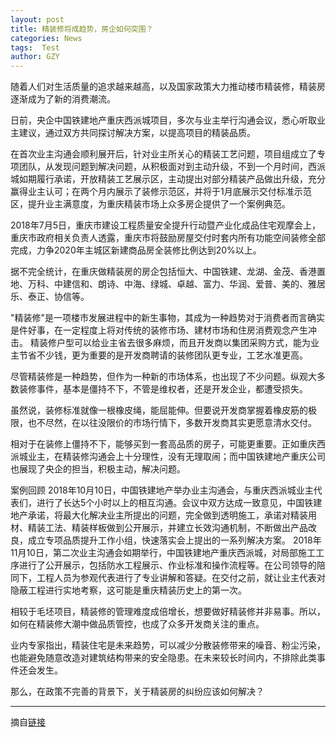 ```yaml
---
layout: post
title: 精装修将成趋势，房企如何突围？
categories: News
tags:  Test
author: GZY
---
```


随着人们对生活质量的追求越来越高，以及国家政策大力推动楼市精装修，精装房逐渐成为了新的消费潮流。

日前，央企中国铁建地产重庆西派城项目，多次与业主举行沟通会议，悉心听取业主建议，通过双方共同探讨解决方案，以提高项目的精装品质。

在首次业主沟通会顺利展开后，针对业主所关心的精装工艺问题，项目组成立了专项团队，从发现问题到解决问题，从积极面对到主动升级，不到一个月时间，西派城如期履行承诺，开放精装工艺展示区，主动提出对部分精装产品做出升级，充分赢得业主认可；在两个月内展示了装修示范区，并将于1月底展示交付标准示范区，提升业主满意度，为重庆精装市场上众多房企提供了一个案例典范。

2018年7月5日，重庆市建设工程质量安全提升行动暨产业化成品住宅观摩会上，重庆市政府相关负责人透露，重庆市将鼓励房屋交付时套内所有功能空间装修全部完成，力争2020年主城区新建商品房全装修比例达到20%以上。

据不完全统计，在重庆做精装房的房企包括恒大、中国铁建、龙湖、金茂、香港置地、万科、中建信和、朗诗、中海、绿城、卓越、富力、华润、爱普、美的、雅居乐、泰正、协信等。

"精装修"是一项楼市发展进程中的新生事物，其成为一种趋势对于消费者而言确实是件好事，在一定程度上将对传统的装修市场、建材市场和住房消费观念产生冲击。 精装修户型可以给业主省去很多麻烦，而且开发商以集团采购方式，能为业主节省不少钱，更为重要的是开发商聘请的装修团队更专业，工艺水准更高。

尽管精装修是一种趋势，但作为一种新的市场体系，也出现了不少问题。纵观大多数装修事件，基本是僵持不下，不管是维权者，还是开发企业，都遭受损失。

虽然说，装修标准就像一根橡皮绳，能屈能伸。但要说开发商掌握着橡皮筋的极限，也不尽然，在以往没限价的市场行情下，多数开发商其实更愿意清水交付。

相对于在装修上僵持不下，能够买到一套高品质的房子，可能更重要。正如重庆西派城业主，在精装修沟通会上十分理性，没有无理取闹；而中国铁建地产重庆公司也展现了央企的担当，积极主动，解决问题。

案例回顾 2018年10月10日，中国铁建地产举办业主沟通会，与重庆西派城业主代表们，进行了长达5个小时以上的相互沟通。会议中双方达成一致意见，中国铁建地产承诺，将最大化解决业主所提出的问题，完全做到透明施工，承诺对精装用材、精装工法、精装样板做到公开展示，并建立长效沟通机制，不断做出产品改良，成立专项品质提升工作小组，快速落实会上提出的一系列解决方案。 2018年11月10日，第二次业主沟通会如期举行，中国铁建地产重庆西派城，对局部施工工序进行了公开展示，包括防水工程展示、作业标准和操作流程等。在公司领导的陪同下，工程人员为参观代表进行了专业讲解和答疑。在交付之前，就让业主代表对隐蔽工程进行实地考察，这可能是重庆精装历史上的第一次。

相较于毛坯项目，精装修的管理难度成倍增长，想要做好精装修并非易事。所以，如何在精装修大潮中做品质管控，也成了众多开发商关注的重点。

业内专家指出，精装住宅是未来趋势，可以减少分散装修带来的噪音、粉尘污染，也能避免随意改造对建筑结构带来的安全隐患。在未来较长时间内，不排除此类事件还会发生。

那么，在政策不完善的背景下，关于精装房的纠纷应该如何解决？

*****

摘自[链接](http://cq.house.ifeng.com/column/news/jzx)